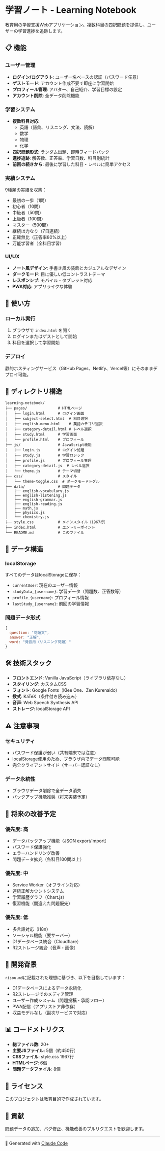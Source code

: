 # 学習ノート - Learning Notebook

教育用の学習支援Webアプリケーション。複数科目の四択問題を提供し、ユーザーの学習進捗を追跡します。

## 📋 機能

### ユーザー管理
- **ログイン/ログアウト**: ユーザー名ベースの認証（パスワード任意）
- **ゲストモード**: アカウント作成不要で即座に学習開始
- **プロフィール管理**: アバター、自己紹介、学習目標の設定
- **アカウント削除**: 全データ削除機能

### 学習システム
- **複数科目対応**:
  - 英語（語彙、リスニング、文法、読解）
  - 数学
  - 物理
  - 化学
- **四択問題形式**: ランダム出題、即時フィードバック
- **進捗追跡**: 解答数、正答率、学習日数、科目別統計
- **前回の続きから**: 最後に学習した科目・レベルに簡単アクセス

### 実績システム
9種類の実績を収集：
- 最初の一歩（1問）
- 初心者（10問）
- 中級者（50問）
- 上級者（100問）
- マスター（500問）
- 継続は力なり（7日連続）
- 正確無比（正答率80%以上）
- 万能学習者（全科目学習）

### UI/UX
- **ノート風デザイン**: 手書き風の装飾とカジュアルなデザイン
- **ダークモード**: 目に優しい低コントラストテーマ
- **レスポンシブ**: モバイル・タブレット対応
- **PWA対応**: アプリライクな体験

## 🚀 使い方

### ローカル実行
1. ブラウザで `index.html` を開く
2. ログインまたはゲストとして開始
3. 科目を選択して学習開始

### デプロイ
静的ホスティングサービス（GitHub Pages、Netlify、Vercel等）にそのままデプロイ可能。

## 📁 ディレクトリ構造

```
learning-notebook/
├── pages/              # HTMLページ
│   ├── login.html      # ログイン画面
│   ├── subject-select.html  # 科目選択
│   ├── english-menu.html    # 英語カテゴリ選択
│   ├── category-detail.html # レベル選択
│   ├── study.html      # 学習画面
│   └── profile.html    # プロフィール
├── js/                 # JavaScript機能
│   ├── login.js        # ログイン処理
│   ├── study.js        # 学習ロジック
│   ├── profile.js      # プロフィール管理
│   ├── category-detail.js  # レベル選択
│   └── theme.js        # テーマ切替
├── css/                # スタイル
│   └── theme-toggle.css  # ダークモードトグル
├── data/               # 問題データ
│   ├── english-vocabulary.js
│   ├── english-listening.js
│   ├── english-grammar.js
│   ├── english-reading.js
│   ├── math.js
│   ├── physics.js
│   └── chemistry.js
├── style.css           # メインスタイル（1967行）
├── index.html          # エントリーポイント
└── README.md           # このファイル
```

## 💾 データ構造

### localStorage
すべてのデータはlocalStorageに保存：
- `currentUser`: 現在のユーザー情報
- `studyData_{username}`: 学習データ（問題数、正答数等）
- `profile_{username}`: プロフィール情報
- `lastStudy_{username}`: 前回の学習情報

### 問題データ形式
```javascript
{
  question: "問題文",
  answer: "正解",
  word: "発音用（リスニング問題）"
}
```

## 🛠️ 技術スタック

- **フロントエンド**: Vanilla JavaScript（ライブラリ依存なし）
- **スタイリング**: カスタムCSS
- **フォント**: Google Fonts（Klee One、Zen Kurenaido）
- **数式**: KaTeX（条件付き読み込み）
- **音声**: Web Speech Synthesis API
- **ストレージ**: localStorage API

## ⚠️ 注意事項

### セキュリティ
- パスワード保護が弱い（共有端末では注意）
- localStorage使用のため、ブラウザ内でデータ閲覧可能
- 完全クライアントサイド（サーバー認証なし）

### データ永続性
- ブラウザデータ削除で全データ消失
- バックアップ機能推奨（将来実装予定）

## 🎯 将来の改善予定

### 優先度: 高
- データバックアップ機能（JSON export/import）
- パスワード保護強化
- エラーハンドリング改善
- 問題データ拡充（各科目100問以上）

### 優先度: 中
- Service Worker（オフライン対応）
- 連続正解カウントシステム
- 学習履歴グラフ（Chart.js）
- 復習機能（間違えた問題優先）

### 優先度: 低
- 多言語対応（i18n）
- ソーシャル機能（要サーバー）
- D1データベース統合（Cloudflare）
- R2ストレージ統合（音声・画像）

## 📖 開発背景

`risou.md`に記載された理想に基づき、以下を目指しています：
- D1データベースによるデータ永続化
- R2ストレージでのメディア管理
- ユーザー作成システム（問題投稿・承認フロー）
- PWA配信（アプリストア非依存）
- 収益モデルなし（副次サービスで対応）

## 📊 コードメトリクス

- **総ファイル数**: 20+
- **主要JSファイル**: 5個（約450行）
- **CSSファイル**: style.css 1967行
- **HTMLページ**: 6個
- **問題データファイル**: 8個

## 📄 ライセンス

このプロジェクトは教育目的で作成されています。

## 🤝 貢献

問題データの追加、バグ修正、機能改善のプルリクエストを歓迎します。

---

🤖 Generated with [Claude Code](https://claude.com/claude-code)
